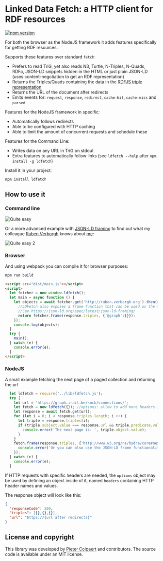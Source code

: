 # Linked Data Fetch: a HTTP client for RDF resources

[![npm version](https://badge.fury.io/js/ldfetch.svg)](https://badge.fury.io/js/ldfetch)

For both the browser as the NodeJS framework it adds features specifically for getting RDF resources.

Supports these features over standard `fetch`:
 * Prefers to read TriG, yet also reads N3, Turtle, N-Triples, N-Quads, RDFa, JSON-LD snippets hidden in the HTML or just plain JSON-LD (uses content-negotiation to get an RDF representation)
 * Returns the Triples/Quads containing the data in the [RDFJS triple representation](http://rdf.js.org/)
 * Returns the URL of the document after redirects
 * Emits events for: `request`, `response`, `redirect`, `cache-hit`, `cache-miss` and `parsed`

Features for the NodeJS framework in specific:
 * Automatically follows redirects
 * Able to be configured with HTTP caching
 * Able to limit the amount of concurrent requests and schedule these

Features for the Command Line:
 * Writes data on any URL in TriG on stdout
 * Extra features to automatically follow links (see `ldfetch --help` after `npm install -g ldfetch`)

Install it in your project:

```bash
npm install ldfetch
```

## How to use it

### Command line

![Quite easy](https://raw.githubusercontent.com/pietercolpaert/ldfetch/master/tty.gif "Straightforward to use this on a CLI")

Or a more advanced example with [JSON-LD framing](https://json-ld.org/spec/latest/json-ld-framing/) to find out what my colleague [Ruben Verborgh](https://ruben.verborgh.org/profile/#me) knows about [me](https://pietercolpaert.be/#me):

![Quite easy 2](https://raw.githubusercontent.com/pietercolpaert/ldfetch/master/tty2.gif "A more advanced example")


### Browser

And using webpack you can compile it for browser purposes:
```bash
npm run build
```

```html
<script src="dist/main.js"></script>
<script>
  let fetcher = new window.ldfetch();
  let main = async function () {
    let objects = await fetcher.get('http://ruben.verborgh.org').then(response => {
      //LDFetch also exposes a frame function that can be used on the triples
      //See https://json-ld.org/spec/latest/json-ld-framing/
      return fetcher.frame(response.triples, {'@graph':{}});
    });
    console.log(objects);
  }
  try {
    main();
  } catch (e) {
    console.error(e);
  }
</script>
```

### NodeJS

A small example fetching the next page of a paged collection and returning the url
```javascript
  let ldfetch = require('../lib/ldfetch.js');
  try {
    let url = 'https://graph.irail.be/sncb/connections/';
    let fetch = new ldfetch({}); //options: allow to add more headers if needed
    let response = await fetch.get(url); 
    for (let i = 0; i < response.triples.length; i ++) {
      let triple = response.triples[i];
      if (triple.subject.value === response.url && triple.predicate.value === 'http://www.w3.org/ns/hydra/core#next') {
        console.error('The next page is: ', triple.object.value);
      }
    }
    fetch.frame(response.triples, {'http://www.w3.org/ns/hydra/core#next': {}}).then(object => {
      console.error('Or you can also use the JSON-LD frame functionality to get what you want in a JS object', object);
    });
  } catch (e) {
    console.error(e);
  }
```
  
If HTTP requests with specific headers are needed, the `options` object may be used by defining an object inside of it, named `headers` containing HTTP header names and values.

The response object will look like this:
```json
{
  "responseCode": 200,
  "triples": [{},{},{}],
  "url": "https://{url after redirects}"
}
```

## License and copyright

This library was developed by [Pieter Colpaert](https://pietercolpaert.be) and contributors. The source code is available under an MIT license.
